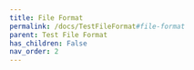 ```yaml
---
title: File Format
permalink: /docs/TestFileFormat#file-format
parent: Test File Format
has_children: False
nav_order: 2
---
```

